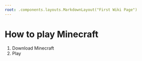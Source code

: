 ```yaml
---
root: .components.layouts.MarkdownLayout("First Wiki Page")
---
```


# How to play Minecraft

1. Download Minecraft
2. Play